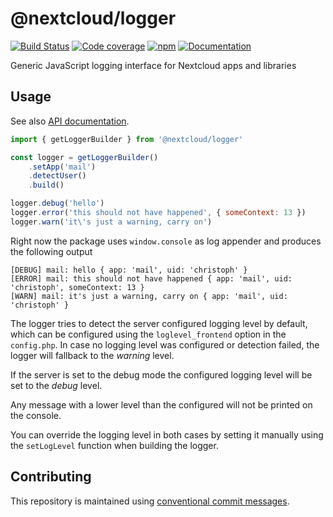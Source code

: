 # @nextcloud/logger

[![Build Status](https://img.shields.io/github/actions/workflow/status/nextcloud-libraries/nextcloud-logger/node.yml?branch=master)](https://github.com/nextcloud-libraries/nextcloud-logger/actions/workflows/node.yml) [![Code coverage](https://img.shields.io/codecov/c/gh/nextcloud-libraries/nextcloud-logger/master)](https://app.codecov.io/gh/nextcloud-libraries/nextcloud-logger) [![npm](https://img.shields.io/npm/v/@nextcloud/logger.svg)](https://www.npmjs.com/package/@nextcloud/logger)
[![Documentation](https://img.shields.io/badge/Documentation-online-brightgreen)](https://nextcloud.github.io/nextcloud-logger/)

Generic JavaScript logging interface for Nextcloud apps and libraries

## Usage
See also [API documentation](https://nextcloud-libraries.github.io/nextcloud-logger/).

```js
import { getLoggerBuilder } from '@nextcloud/logger'

const logger = getLoggerBuilder()
    .setApp('mail')
    .detectUser()
    .build()

logger.debug('hello')
logger.error('this should not have happened', { someContext: 13 })
logger.warn('it\'s just a warning, carry on')
```

Right now the package uses `window.console` as log appender and produces the following output

```
[DEBUG] mail: hello { app: 'mail', uid: 'christoph' }
[ERROR] mail: this should not have happened { app: 'mail', uid: 'christoph', someContext: 13 }
[WARN] mail: it's just a warning, carry on { app: 'mail', uid: 'christoph' }
```

The logger tries to detect the server configured logging level by default,
which can be configured using the `loglevel_frontend` option in the `config.php`.
In case no logging level was configured or detection failed, the logger will fallback to the *warning* level.

If the server is set to the debug mode the configured logging level will be set to the *debug* level.

Any message with a lower level than the configured will not be printed on the console.

You can override the logging level in both cases by setting it manually using the `setLogLevel` function
when building the logger.

## Contributing

This repository is maintained using [conventional commit messages](https://www.conventionalcommits.org/en/v1.0.0/).
